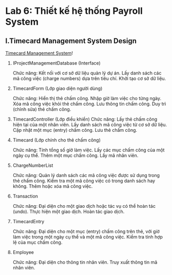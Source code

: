 # Lab 6: Thiết kế hệ thống Payroll System

## I.Timecard Management System Design

[Timecard Management System](https://www.planttext.com/api/plantuml/png/d5JBJiCm4BpdAwoU0g88hZbLj20g0KAYuhxOssBaHsKxY8BuCWvy4h-07tcuJIiX3etgtV7kxCmcFr_V4-l0k5gAWWgmbbpAjT0RHF9H43B6vdG74Ylou0nNgpm-drLahfmFaHMwoovQ7gNuPz6KNN2950oBPGDseHs8QrqR6x1tjNn2qvPHlW_QAsrA1fkApC2XnxGbGdeJeC3OLgp4yDm17lsTMyIdkPy3iOfS2GrXk37p51AHSABFO5OurIpNX73x28ApKFv2Qu6WXYtyJ399mBXT2zYqYJBoz0EWYQ9qmwVw9wHXb8IAO8O27KuZbt98AM8ilE9s2mbSEV_BeWEMK-sLq4AWwUoQriPuTjsjfJQjebMtCvb9xRL8Av6-uTQLr70_8eUEPKLsCU5glGwA_y5TVpQWB537jHfCx9e__Qrisjs-QLQgeposKJIbCxQjjMd_zgD2qg3KhtWWtolUaq_jyGrfxJ1vLIkcapyyBCOIA9BvlT4lIDqjA5YXzABuhOGdiDXxzK_HkUAE-nL-nzIq-nICpavFZqTaF2QZyr5lSVTExy-dztHhyprYk6F5dhNBW0VIXtKeSb6pGedFmFK1OeAAXU_XBm000F__0m00)!

1. IProjectManagementDatabase (Interface)

   Chức năng:
    Kết nối với cơ sở dữ liệu quản lý dự án.
    Lấy danh sách các mã công việc (charge numbers) dựa trên tiêu chí.
    Khởi tạo cơ sở dữ liệu.
   
2. TimecardForm (Lớp giao diện người dùng)

   Chức năng:
    Hiển thị thẻ chấm công.
    Nhập giờ làm việc cho từng ngày.
    Xóa mã công việc khỏi thẻ chấm công.
    Lưu thông tin chấm công.
    Duy trì (chỉnh sửa) thẻ chấm công.
   
3. TimecardController (Lớp điều khiển)
    Chức năng:
    Lấy thẻ chấm công hiện tại của một nhân viên.
    Lấy danh sách mã công việc từ cơ sở dữ liệu.
    Cập nhật một mục (entry) chấm công.
    Lưu thẻ chấm công.
   
4. Timecard (Lớp chính cho thẻ chấm công)

   Chức năng:
    Tính tổng số giờ làm việc.
    Lấy các mục chấm công của một ngày cụ thể.
    Thêm một mục chấm công.
    Lấy mã nhân viên.
   
5. ChargeNumberList

   Chức năng:
    Quản lý danh sách các mã công việc được sử dụng trong thẻ chấm công.
    Kiểm tra một mã công việc có trong danh sách hay không.
    Thêm hoặc xóa mã công việc.
   
6. Transaction

   Chức năng:
    Đại diện cho một giao dịch hoặc tác vụ có thể hoàn tác (undo).
    Thực hiện một giao dịch.
    Hoàn tác giao dịch.
   
7. TimecardEntry

    Chức năng:
    Đại diện cho một mục (entry) chấm công trên thẻ, với giờ làm việc trong một ngày cụ thể và một mã công việc.
    Kiểm tra tính hợp lệ của mục chấm công.
   
8. Employee

    Chức năng:
    Đại diện cho thông tin nhân viên.
    Truy xuất thông tin mã nhân viên.
